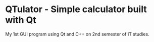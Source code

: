 # QTulator - Simple calculator built with Qt
My 1st GUI program using Qt and C++ on 2nd semester of IT studies.

